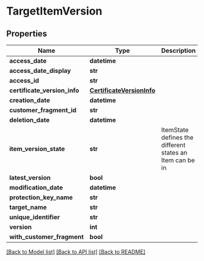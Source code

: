 # TargetItemVersion

## Properties
Name | Type | Description | Notes
------------ | ------------- | ------------- | -------------
**access_date** | **datetime** |  | [optional] 
**access_date_display** | **str** |  | [optional] 
**access_id** | **str** |  | [optional] 
**certificate_version_info** | [**CertificateVersionInfo**](CertificateVersionInfo.md) |  | [optional] 
**creation_date** | **datetime** |  | [optional] 
**customer_fragment_id** | **str** |  | [optional] 
**deletion_date** | **datetime** |  | [optional] 
**item_version_state** | **str** | ItemState defines the different states an Item can be in | [optional] 
**latest_version** | **bool** |  | [optional] 
**modification_date** | **datetime** |  | [optional] 
**protection_key_name** | **str** |  | [optional] 
**target_name** | **str** |  | [optional] 
**unique_identifier** | **str** |  | [optional] 
**version** | **int** |  | [optional] 
**with_customer_fragment** | **bool** |  | [optional] 

[[Back to Model list]](../README.md#documentation-for-models) [[Back to API list]](../README.md#documentation-for-api-endpoints) [[Back to README]](../README.md)


